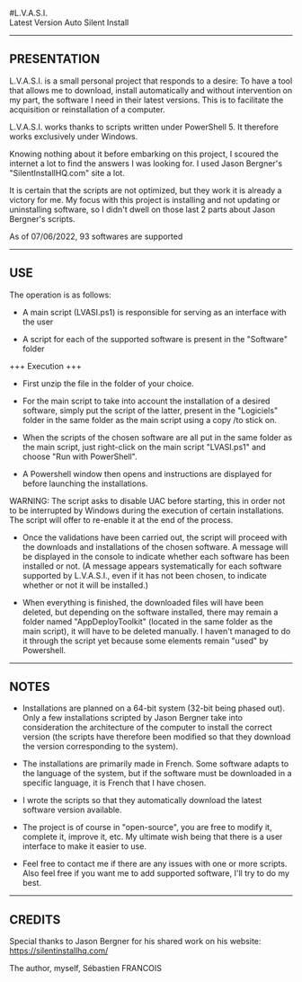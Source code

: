 #L.V.A.S.I.                                                   
Latest Version Auto Silent Install

------------------------------------------------------------		  
PRESENTATION 
------------------------------------------------------------

L.V.A.S.I. is a small personal project that responds to a desire:
To have a tool that allows me to download, install automatically and
without intervention on my part, the software I need in their latest
versions. This is to facilitate the acquisition or reinstallation of
a computer.

L.V.A.S.I. works thanks to scripts written under PowerShell 5. It
therefore works exclusively under Windows.

Knowing nothing about it before embarking on this project, I
scoured the internet a lot to find the answers I was looking for.
I used Jason Bergner's "SilentInstallHQ.com" site a lot.

It is certain that the scripts are not optimized, but they work it is
already a victory for me. My focus with this project is installing and
not updating or uninstalling software, so I didn't dwell on those last
2 parts about Jason Bergner's scripts.

As of 07/06/2022, 93 softwares are supported

-------------------------------------------------
USE
-------------------------------------------------

The operation is as follows:

-  A main script (LVASI.ps1) is responsible for serving as an interface
with the user

- A script for each of the supported software is present in the "Software"
folder

+++ Execution +++

- First unzip the file in the folder of your choice.

- For the main script to take into account the installation of a desired
software, simply put the script of the latter, present in the "Logiciels"
folder in the same folder as the main script using a copy /to stick on.

- When the scripts of the chosen software are all put in the same folder as
the main script, just right-click on the main script "LVASI.ps1" and choose
"Run with PowerShell".

- A Powershell window then opens and instructions are displayed for before
launching the installations.

WARNING: The script asks to disable UAC before starting, this in order not to
be interrupted by Windows during the execution of certain installations. The
script will offer to re-enable it at the end of the process.

- Once the validations have been carried out, the script will proceed with the
downloads and installations of the chosen software. A message will be displayed
in the console to indicate whether each software has been installed or not. (A
message appears systematically for each software supported by L.V.A.S.I., even
if it has not been chosen, to indicate whether or not it will be installed.)

- When everything is finished, the downloaded files will have been deleted, but
depending on the software installed, there may remain a folder named "AppDeployToolkit"
(located in the same folder as the main script), it will have to be deleted manually.
I haven't managed to do it through the script yet because some elements remain "used"
by Powershell.

-------------------------
NOTES 
-------------------------

- Installations are planned on a 64-bit system (32-bit being phased out). Only a few
installations scripted by Jason Bergner take into consideration the architecture of
the computer to install the correct version (the scripts have therefore been modified
so that they download the version corresponding to the system).

- The installations are primarily made in French. Some software adapts to the language
of the system, but if the software must be downloaded in a specific language, it is
French that I have chosen.

- I wrote the scripts so that they automatically download the latest software version
available.

- The project is of course in "open-source", you are free to modify it, complete it,
improve it, etc. My ultimate wish being that there is a user interface to make it easier
to use.

- Feel free to contact me if there are any issues with one or more scripts. Also feel
free if you want me to add supported software, I'll try to do my best.

--------------------------------
CREDITS                      
--------------------------------

Special thanks to Jason Bergner for his shared work on his website:
https://silentinstallhq.com/

The author, myself, Sébastien FRANCOIS
